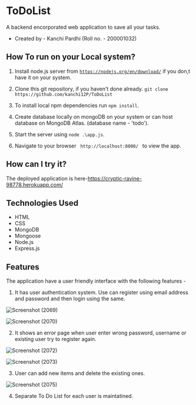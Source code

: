 # ToDoList

A backend encorporated web application to save all your tasks.

* Created by - Kanchi Pardhi (Roll no. - 200001032)

## How To run on your Local system?

1. Install node.js server from <code>https://nodejs.org/en/download/</code> if you don,t have it on your system.

2. Clone this git repository, if you haven't done already.
   `git clone https://github.com/kanchi12P/ToDoList`

3. To install local npm dependencies run `npm install`.

4. Create database locally on mongoDB on your system or can host database on MongoDB Atlas. (database name - 'todo').

5. Start the server using `node .\app.js`.

6. Navigate to your browser <code> http://localhost:8000/ </code> to view the app.
 
## How can I try it?
The deployed application is here-https://cryptic-ravine-98778.herokuapp.com/

## Technologies Used

* HTML
* CSS
* MongoDB
* Mongoose
* Node.js
* Express.js


## Features
The application have a user friendly interface with the following features -

1. It has user authentication system. Use can register using email address and password and then login using the same.

![Screenshot (2069)](https://user-images.githubusercontent.com/78892305/154084670-f9ac4cbd-dd80-4fa6-addc-612e3ea311ef.png)

![Screenshot (2070)](https://user-images.githubusercontent.com/78892305/154084675-ec1a4229-d70d-40fd-a458-8a2b66583abf.png)

2. It shows an error page when user enter wrong password, username or existing user try to register again.

![Screenshot (2072)](https://user-images.githubusercontent.com/78892305/154084678-760eef32-647a-44e6-a7b6-0900b4358c2a.png)

![Screenshot (2073)](https://user-images.githubusercontent.com/78892305/154084665-a0f55eca-c175-43c8-970f-86ca06142392.png)

3. User can add new items and delete the existing ones.

![Screenshot (2075)](https://user-images.githubusercontent.com/78892305/154084669-6ef8fb5b-5a75-44b9-9eb6-1f35147387f5.png)

4. Separate To Do List for each user is maintatined.
